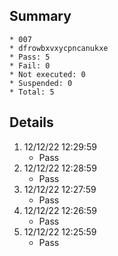 ## Summary
	* 007
	* dfrowbxvxycpncanukxe
	* Pass: 5
	* Fail: 0
	* Not executed: 0
	* Suspended: 0
	* Total: 5
## Details
1. 12/12/22 12:29:59
	* Pass
2. 12/12/22 12:28:59
	* Pass
3. 12/12/22 12:27:59
	* Pass
4. 12/12/22 12:26:59
	* Pass
5. 12/12/22 12:25:59
	* Pass
